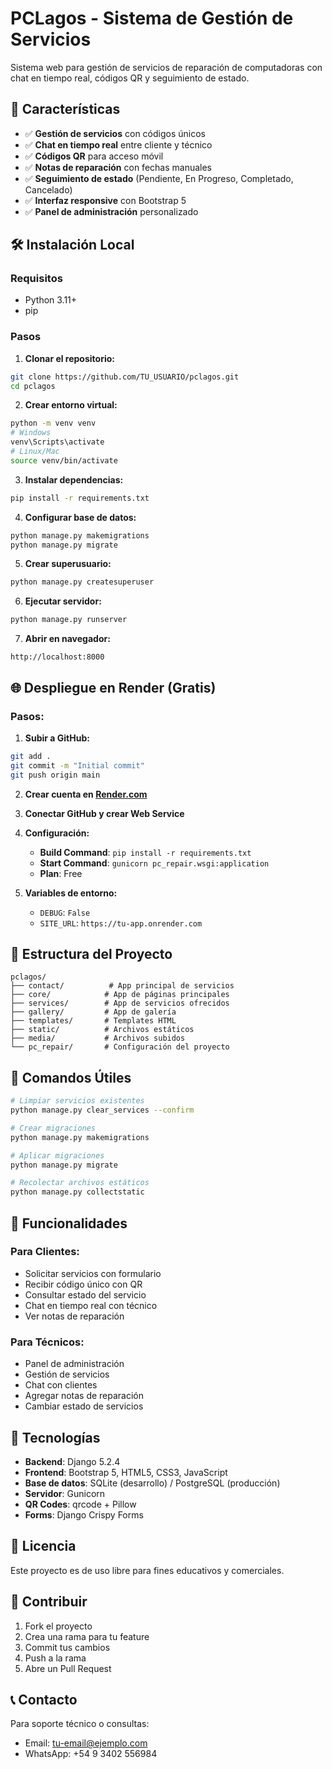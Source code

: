 # PCLagos - Sistema de Gestión de Servicios

Sistema web para gestión de servicios de reparación de computadoras con chat en tiempo real, códigos QR y seguimiento de estado.

## 🚀 Características

- ✅ **Gestión de servicios** con códigos únicos
- ✅ **Chat en tiempo real** entre cliente y técnico
- ✅ **Códigos QR** para acceso móvil
- ✅ **Notas de reparación** con fechas manuales
- ✅ **Seguimiento de estado** (Pendiente, En Progreso, Completado, Cancelado)
- ✅ **Interfaz responsive** con Bootstrap 5
- ✅ **Panel de administración** personalizado

## 🛠️ Instalación Local

### Requisitos
- Python 3.11+
- pip

### Pasos

1. **Clonar el repositorio:**
```bash
git clone https://github.com/TU_USUARIO/pclagos.git
cd pclagos
```

2. **Crear entorno virtual:**
```bash
python -m venv venv
# Windows
venv\Scripts\activate
# Linux/Mac
source venv/bin/activate
```

3. **Instalar dependencias:**
```bash
pip install -r requirements.txt
```

4. **Configurar base de datos:**
```bash
python manage.py makemigrations
python manage.py migrate
```

5. **Crear superusuario:**
```bash
python manage.py createsuperuser
```

6. **Ejecutar servidor:**
```bash
python manage.py runserver
```

7. **Abrir en navegador:**
```
http://localhost:8000
```

## 🌐 Despliegue en Render (Gratis)

### Pasos:

1. **Subir a GitHub:**
```bash
git add .
git commit -m "Initial commit"
git push origin main
```

2. **Crear cuenta en [Render.com](https://render.com)**

3. **Conectar GitHub y crear Web Service**

4. **Configuración:**
   - **Build Command**: `pip install -r requirements.txt`
   - **Start Command**: `gunicorn pc_repair.wsgi:application`
   - **Plan**: Free

5. **Variables de entorno:**
   - `DEBUG`: `False`
   - `SITE_URL`: `https://tu-app.onrender.com`

## 📁 Estructura del Proyecto

```
pclagos/
├── contact/          # App principal de servicios
├── core/            # App de páginas principales
├── services/        # App de servicios ofrecidos
├── gallery/         # App de galería
├── templates/       # Templates HTML
├── static/          # Archivos estáticos
├── media/           # Archivos subidos
└── pc_repair/       # Configuración del proyecto
```

## 🔧 Comandos Útiles

```bash
# Limpiar servicios existentes
python manage.py clear_services --confirm

# Crear migraciones
python manage.py makemigrations

# Aplicar migraciones
python manage.py migrate

# Recolectar archivos estáticos
python manage.py collectstatic
```

## 📱 Funcionalidades

### Para Clientes:
- Solicitar servicios con formulario
- Recibir código único con QR
- Consultar estado del servicio
- Chat en tiempo real con técnico
- Ver notas de reparación

### Para Técnicos:
- Panel de administración
- Gestión de servicios
- Chat con clientes
- Agregar notas de reparación
- Cambiar estado de servicios

## 🎨 Tecnologías

- **Backend**: Django 5.2.4
- **Frontend**: Bootstrap 5, HTML5, CSS3, JavaScript
- **Base de datos**: SQLite (desarrollo) / PostgreSQL (producción)
- **Servidor**: Gunicorn
- **QR Codes**: qrcode + Pillow
- **Forms**: Django Crispy Forms

## 📄 Licencia

Este proyecto es de uso libre para fines educativos y comerciales.

## 🤝 Contribuir

1. Fork el proyecto
2. Crea una rama para tu feature
3. Commit tus cambios
4. Push a la rama
5. Abre un Pull Request

## 📞 Contacto

Para soporte técnico o consultas:
- Email: tu-email@ejemplo.com
- WhatsApp: +54 9 3402 556984 